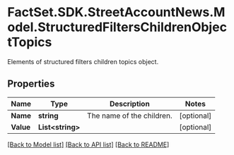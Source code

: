 # FactSet.SDK.StreetAccountNews.Model.StructuredFiltersChildrenObjectTopics
Elements of structured filters children topics object.

## Properties

Name | Type | Description | Notes
------------ | ------------- | ------------- | -------------
**Name** | **string** | The name of the children. | [optional] 
**Value** | **List&lt;string&gt;** |  | [optional] 

[[Back to Model list]](../README.md#documentation-for-models) [[Back to API list]](../README.md#documentation-for-api-endpoints) [[Back to README]](../README.md)

